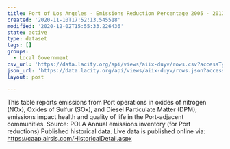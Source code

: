```yaml
---
title: Port of Los Angeles - Emissions Reduction Percentage 2005 - 2012
created: '2020-11-10T17:52:13.545518'
modified: '2020-12-02T15:55:33.226436'
state: active
type: dataset
tags: []
groups:
  - Local Government
csv_url: 'https://data.lacity.org/api/views/aiix-duyv/rows.csv?accessType=DOWNLOAD'
json_url: 'https://data.lacity.org/api/views/aiix-duyv/rows.json?accessType=DOWNLOAD'
layout: post

---
```

This table reports emissions from Port operations in oxides of nitrogen (NOx), Oxides of Sulfur (SOx), and Diesel Particulate Matter (DPM); emissions impact health and quality of life in the Port-adjacent communities. Source: POLA Annual emissions inventory (for Port reductions)
Published historical data.  Live data is published online via: https://caap.airsis.com/HistoricalDetail.aspx
